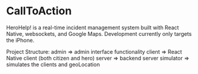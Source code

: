 # CallToAction

HeroHelp! is a real-time incident management system built with React Native, websockets, and Google Maps. Development currently only targets the iPhone.

Project Structure:
admin => admin interface functionality
client => React Native client (both citizen and hero)
server => backend server
simulator => simulates the clients and geoLocation
